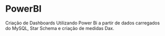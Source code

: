 # PowerBI
Criação de Dashboards Utilizando Power Bi a partir de dados carregados do MySQL, Star Schema e criação de medidas Dax. 
